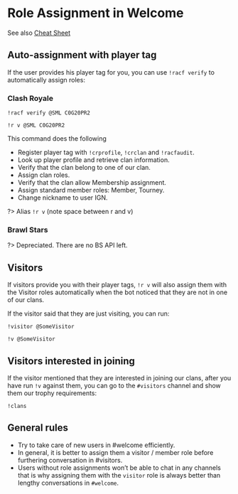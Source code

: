 # Role Assignment in Welcome

See also [Cheat Sheet](leader/cheat-sheet)

## Auto-assignment with player tag

If the user provides his player tag for you, you can use `!racf verify` to automatically assign roles:

### Clash Royale

`!racf verify @SML C0G20PR2`

`!r v @SML C0G20PR2`

This command does the following

- Register player tag with `!crprofile`, `!crclan` and `!racfaudit`.
- Look up player profile and retrieve clan information.
- Verify that the clan belong to one of our clan.
- Assign clan roles.
- Verify that the clan allow Membership assignment.
- Assign standard member roles: Member, Tourney.
- Change nickname to user IGN.

?> Alias `!r v` (note space between r and v)

### Brawl Stars

?> Depreciated. There are no BS API left.


## Visitors

If visitors provide you with their player tags, `!r v` will also assign them with the Visitor roles automatically when the bot noticed that they are not in one of our clans.

If the visitor said that they are just visiting, you can run:

`!visitor @SomeVisitor`

`!v @SomeVisitor`

## Visitors interested in joining

If the visitor mentioned that they are interested in joining our clans, after you have run `!v` against them, you can go to the `#visitors` channel and show them our trophy requirements:

`!clans`

## General rules

- Try to take care of new users in #welcome efficiently.
- In general, it is better to assign them a visitor / member role before furthering conversation in #visitors.
- Users without role assignments won’t be able to chat in any channels that is why assigning them with the `visitor` role is always better than lengthy conversations in `#welcome`.

